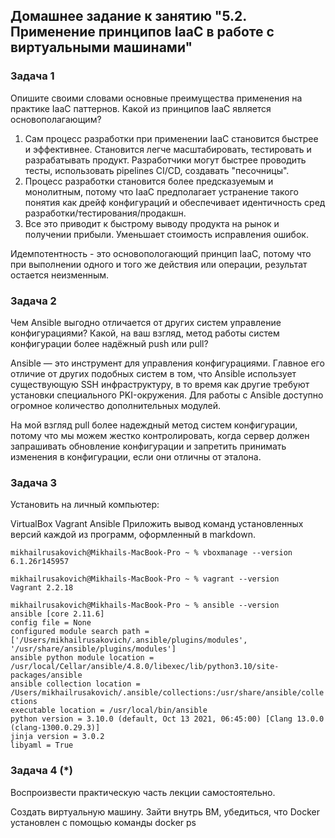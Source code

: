 ## Домашнее задание к занятию "5.2. Применение принципов IaaC в работе с виртуальными машинами"


### Задача 1

Опишите своими словами основные преимущества применения на практике IaaC паттернов.
Какой из принципов IaaC является основополагающим?

1. Сам процесс разработки при применении IaaC становится быстрее и эффективнее. Становится легче масштабировать, тестировать и разрабатывать продукт. Разработчики могут быстрее проводить тесты, использовать pipelines CI/CD, создавать "песочницы".
2. Процесс разработки становится более предсказуемым и монолитным, потому что IaaC предполагает устранение такого понятия как дрейф конфигураций и обеспечивает идентичность сред разработки/тестирования/продакшн.
3. Все это приводит к быстрому выводу продукта на рынок и получении прибыли. Уменьшает стоимость исправления ошибок.

Идемпотентность - это основопологающий принцип IaaC, потому что при выполнении одного и того же действия или операции, результат остается неизменным.


### Задача 2

Чем Ansible выгодно отличается от других систем управление конфигурациями?
Какой, на ваш взгляд, метод работы систем конфигурации более надёжный push или pull?

Ansible — это инструмент для управления конфигурациями.
Главное его отличие от других подобных систем в том, что Ansible использует существующую SSH инфраструктуру, в то время как другие требуют установки специального PKI-окружения.
Для работы с Ansible доступно огромное количество дополнительных модулей.
 
На мой взгляд pull более надеждный метод систем конфигурации, потому что мы можем жестко контролировать, когда сервер должен запрашивать обновление конфигурации и запретить принимать изменения в конфигурации, если они отличны от эталона. 

### Задача 3

Установить на личный компьютер:

VirtualBox
Vagrant
Ansible
Приложить вывод команд установленных версий каждой из программ, оформленный в markdown.

`mikhailrusakovich@Mikhails-MacBook-Pro ~ % vboxmanage --version`<br>
`6.1.26r145957`<br>

`mikhailrusakovich@Mikhails-MacBook-Pro ~ % vagrant --version` <br>
`Vagrant 2.2.18` <br>

`mikhailrusakovich@Mikhails-MacBook-Pro ~ % ansible --version` <br> 
`ansible [core 2.11.6]` <br>
  `config file = None` <br>
  `configured module search path = ['/Users/mikhailrusakovich/.ansible/plugins/modules', '/usr/share/ansible/plugins/modules']`<br> 
  `ansible python module location = /usr/local/Cellar/ansible/4.8.0/libexec/lib/python3.10/site-packages/ansible`<br>
  `ansible collection location = /Users/mikhailrusakovich/.ansible/collections:/usr/share/ansible/collections`<br>
  `executable location = /usr/local/bin/ansible` <br>
  `python version = 3.10.0 (default, Oct 13 2021, 06:45:00) [Clang 13.0.0 (clang-1300.0.29.3)]` <br>
  `jinja version = 3.0.2` <br>
  `libyaml = True`

### Задача 4 (*)

Воспроизвести практическую часть лекции самостоятельно.

Создать виртуальную машину.
Зайти внутрь ВМ, убедиться, что Docker установлен с помощью команды
docker ps

